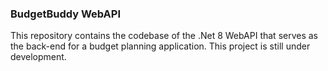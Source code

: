 ### BudgetBuddy WebAPI

This repository contains the codebase of the .Net 8 WebAPI that serves as the back-end for a budget planning application. This project is still under development.
